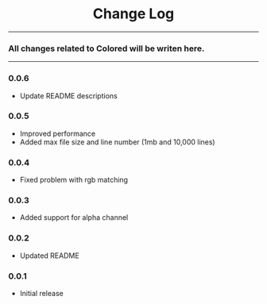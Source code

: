 <div align="center">
	<h1>Change Log</h1>
</div>

---

### All changes related to Colored will be writen here.

---

### 0.0.6
- Update README descriptions

### 0.0.5
- Improved performance
- Added max file size and line number (1mb and 10,000 lines)

### 0.0.4
- Fixed problem with rgb matching

### 0.0.3
- Added support for alpha channel

### 0.0.2
- Updated README

### 0.0.1
- Initial release
